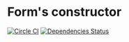 # Form's constructor

[![Circle CI](https://circleci.com/gh/SeqviriouM/forms-constructor.svg?style=svg)](https://circleci.com/gh/SeqviriouM/forms-constructor)
[![Dependencies Status](https://david-dm.org/seqvirioum/form-constructor.svg)](https://david-dm.org/seqvirioum/form-constructor)
